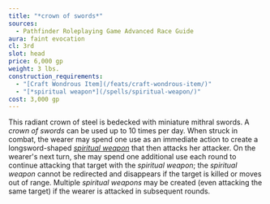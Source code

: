 ```yaml
---
title: "*crown of swords*"
sources:
  - Pathfinder Roleplaying Game Advanced Race Guide
aura: faint evocation
cl: 3rd
slot: head
price: 6,000 gp
weight: 3 lbs.
construction_requirements:
  - "[Craft Wondrous Item](/feats/craft-wondrous-item/)"
  - "[*spiritual weapon*](/spells/spiritual-weapon/)"
cost: 3,000 gp
---
```


This radiant crown of steel is bedecked with miniature mithral swords. A *crown of swords* can be used up to 10 times per day. When struck in combat, the wearer may spend one use as an immediate action to create a longsword-shaped [*spiritual weapon*](/spells/spiritual-weapon/) that then attacks her attacker. On the wearer's next turn, she may spend one additional use each round to continue attacking that target with the *spiritual weapon*; the *spiritual weapon* cannot be redirected and disappears if the target is killed or moves out of range. Multiple *spiritual weapons* may be created (even attacking the same target) if the wearer is attacked in subsequent rounds.

